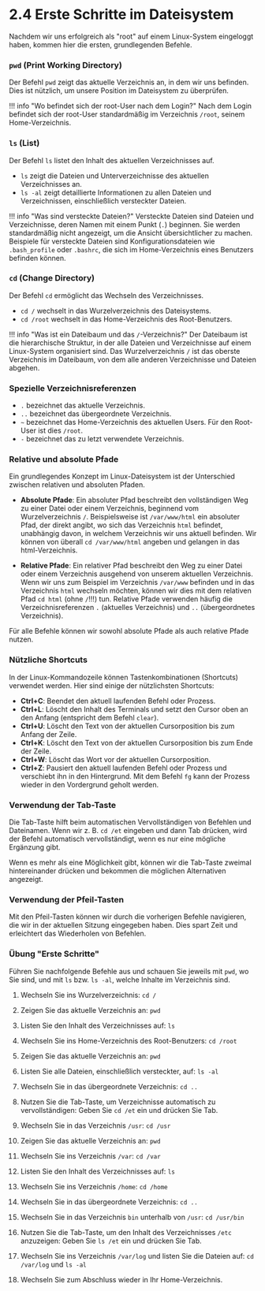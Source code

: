 # 2.4 Erste Schritte im Dateisystem

Nachdem wir uns erfolgreich als "root" auf einem Linux-System eingeloggt haben, kommen hier die ersten, grundlegenden Befehle.

### `pwd` (Print Working Directory)

Der Befehl `pwd` zeigt das aktuelle Verzeichnis an, in dem wir uns befinden. Dies ist nützlich, um unsere Position im Dateisystem zu überprüfen.

!!! info "Wo befindet sich der root-User nach dem Login?"
    Nach dem Login befindet sich der root-User standardmäßig im Verzeichnis `/root`, seinem Home-Verzeichnis.

### `ls` (List)

Der Befehl `ls` listet den Inhalt des aktuellen Verzeichnisses auf. 

- `ls` zeigt die Dateien und Unterverzeichnisse des aktuellen Verzeichnisses an.
- `ls -al` zeigt detaillierte Informationen zu allen Dateien und Verzeichnissen, einschließlich versteckter Dateien.

!!! info "Was sind versteckte Dateien?"
    Versteckte Dateien sind Dateien und Verzeichnisse, deren Namen mit einem Punkt (`.`) beginnen. Sie werden standardmäßig nicht angezeigt, um die Ansicht übersichtlicher zu machen. Beispiele für versteckte Dateien sind Konfigurationsdateien wie `.bash_profile` oder `.bashrc`, die sich im Home-Verzeichnis eines Benutzers befinden können.

### `cd` (Change Directory)

Der Befehl `cd` ermöglicht das Wechseln des Verzeichnisses.

- `cd /` wechselt in das Wurzelverzeichnis des Dateisystems.
- `cd /root` wechselt in das Home-Verzeichnis des Root-Benutzers.

!!! info "Was ist ein Dateibaum und das `/`-Verzeichnis?"
    Der Dateibaum ist die hierarchische Struktur, in der alle Dateien und Verzeichnisse auf einem Linux-System organisiert sind. Das Wurzelverzeichnis `/` ist das oberste Verzeichnis im Dateibaum, von dem alle anderen Verzeichnisse und Dateien abgehen.

### Spezielle Verzeichnisreferenzen

- `.` bezeichnet das aktuelle Verzeichnis.
- `..` bezeichnet das übergeordnete Verzeichnis.
- `~` bezeichnet das Home-Verzeichnis des aktuellen Users. Für den Root-User ist dies `/root`.
- `-` bezeichnet das zu letzt verwendete Verzeichnis.

### Relative und absolute Pfade

Ein grundlegendes Konzept im Linux-Dateisystem ist der Unterschied zwischen relativen und absoluten Pfaden. 

- **Absolute Pfade**: Ein absoluter Pfad beschreibt den vollständigen Weg zu einer Datei oder einem Verzeichnis, beginnend vom Wurzelverzeichnis `/`. Beispielsweise ist `/var/www/html` ein absoluter Pfad, der direkt angibt, wo sich das Verzeichnis `html` befindet, unabhängig davon, in welchem Verzeichnis wir uns aktuell befinden. Wir können von überall `cd /var/www/html` angeben und gelangen in das html-Verzeichnis.

- **Relative Pfade**: Ein relativer Pfad beschreibt den Weg zu einer Datei oder einem Verzeichnis ausgehend von unserem aktuellen Verzeichnis. Wenn wir uns zum Beispiel im Verzeichnis `/var/www` befinden und in das Verzeichnis `html` wechseln möchten, können wir dies mit dem relativen Pfad `cd html` (ohne `/`!!!) tun. Relative Pfade verwenden häufig die Verzeichnisreferenzen `.` (aktuelles Verzeichnis) und `..` (übergeordnetes Verzeichnis).

Für alle Befehle können wir sowohl absolute Pfade als auch relative Pfade nutzen.

### Nützliche Shortcuts

In der Linux-Kommandozeile können  Tastenkombinationen (Shortcuts) verwendet werden. Hier sind einige der nützlichsten Shortcuts:

- **Ctrl+C**: Beendet den aktuell laufenden Befehl oder Prozess.
- **Ctrl+L**: Löscht den Inhalt des Terminals und setzt den Cursor oben an den Anfang (entspricht dem Befehl `clear`).
- **Ctrl+U**: Löscht den Text von der aktuellen Cursorposition bis zum Anfang der Zeile.
- **Ctrl+K**: Löscht den Text von der aktuellen Cursorposition bis zum Ende der Zeile.
- **Ctrl+W**: Löscht das Wort vor der aktuellen Cursorposition.
- **Ctrl+Z**: Pausiert den aktuell laufenden Befehl oder Prozess und verschiebt ihn in den Hintergrund. Mit dem Befehl `fg` kann der Prozess wieder in den Vordergrund geholt werden.

### Verwendung der Tab-Taste

Die Tab-Taste hilft beim automatischen Vervollständigen von Befehlen und Dateinamen. Wenn wir z. B. `cd /et` eingeben und dann Tab drücken, wird der Befehl automatisch vervollständigt, wenn es nur eine mögliche Ergänzung gibt.

Wenn es mehr als eine Möglichkeit gibt, können wir die Tab-Taste zweimal hintereinander drücken und bekommen die möglichen Alternativen angezeigt.

### Verwendung der Pfeil-Tasten

Mit den Pfeil-Tasten können wir durch die vorherigen Befehle navigieren, die wir in der aktuellen Sitzung eingegeben haben. Dies spart Zeit und erleichtert das Wiederholen von Befehlen.


### Übung "Erste Schritte"
Führen Sie nachfolgende Befehle aus und schauen Sie jeweils mit `pwd`, wo Sie sind, und mit `ls` bzw. `ls -al`, welche Inhalte im Verzeichnis sind.
1. Wechseln Sie ins Wurzelverzeichnis: `cd /`

2. Zeigen Sie das aktuelle Verzeichnis an: `pwd`

3. Listen Sie den Inhalt des Verzeichnisses auf: `ls`

4. Wechseln Sie ins Home-Verzeichnis des Root-Benutzers: `cd /root`

5. Zeigen Sie das aktuelle Verzeichnis an: `pwd`

6. Listen Sie alle Dateien, einschließlich versteckter, auf: `ls -al`

7. Wechseln Sie in das übergeordnete Verzeichnis: `cd ..`

8. Nutzen Sie die Tab-Taste, um Verzeichnisse automatisch zu vervollständigen: Geben Sie `cd /et` ein und drücken Sie Tab.

9. Wechseln Sie in das Verzeichnis `/usr`: `cd /usr`

10. Zeigen Sie das aktuelle Verzeichnis an: `pwd`

11. Wechseln Sie ins Verzeichnis `/var`: `cd /var`

12. Listen Sie den Inhalt des Verzeichnisses auf: `ls`

13. Wechseln Sie ins Verzeichnis `/home`: `cd /home`

14. Wechseln Sie in das übergeordnete Verzeichnis: `cd ..`

15. Wechseln Sie in das Verzeichnis `bin` unterhalb von `/usr`: `cd /usr/bin`

16. Nutzen Sie die Tab-Taste, um den Inhalt des Verzeichnisses `/etc` anzuzeigen: Geben Sie `ls /et` ein und drücken Sie Tab.

17. Wechseln Sie ins Verzeichnis `/var/log` und listen Sie die Dateien auf: `cd /var/log` und `ls -al`

18. Wechseln Sie zum Abschluss wieder in Ihr Home-Verzeichnis.
